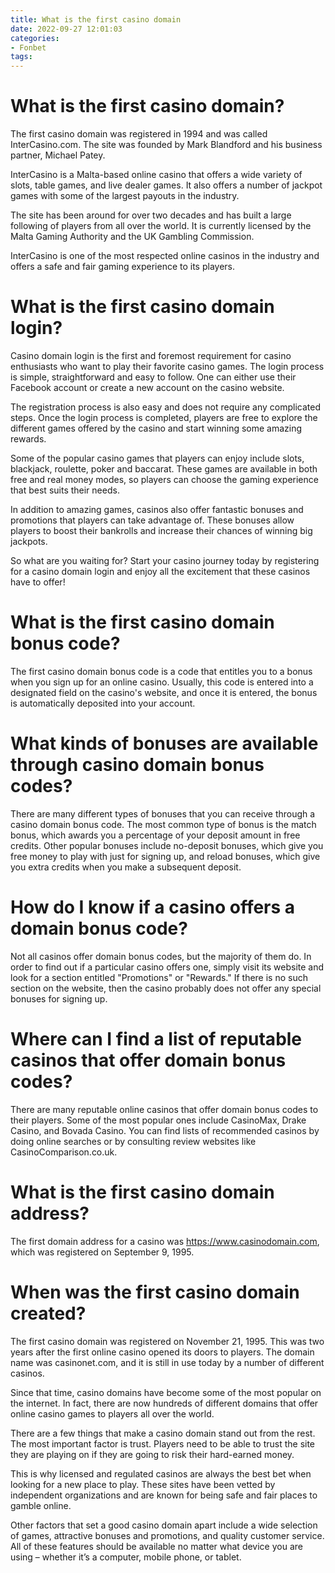 ```yaml
---
title: What is the first casino domain
date: 2022-09-27 12:01:03
categories:
- Fonbet
tags:
---
```



#  What is the first casino domain?

The first casino domain was registered in 1994 and was called InterCasino.com. The site was founded by Mark Blandford and his business partner, Michael Patey.

InterCasino is a Malta-based online casino that offers a wide variety of slots, table games, and live dealer games. It also offers a number of jackpot games with some of the largest payouts in the industry.

The site has been around for over two decades and has built a large following of players from all over the world. It is currently licensed by the Malta Gaming Authority and the UK Gambling Commission.

InterCasino is one of the most respected online casinos in the industry and offers a safe and fair gaming experience to its players.

#  What is the first casino domain login?

Casino domain login is the first and foremost requirement for casino enthusiasts who want to play their favorite casino games. The login process is simple, straightforward and easy to follow. One can either use their Facebook account or create a new account on the casino website.

The registration process is also easy and does not require any complicated steps. Once the login process is completed, players are free to explore the different games offered by the casino and start winning some amazing rewards.

Some of the popular casino games that players can enjoy include slots, blackjack, roulette, poker and baccarat. These games are available in both free and real money modes, so players can choose the gaming experience that best suits their needs.

In addition to amazing games, casinos also offer fantastic bonuses and promotions that players can take advantage of. These bonuses allow players to boost their bankrolls and increase their chances of winning big jackpots.

So what are you waiting for? Start your casino journey today by registering for a casino domain login and enjoy all the excitement that these casinos have to offer!

#  What is the first casino domain bonus code?

The first casino domain bonus code is a code that entitles you to a bonus when you sign up for an online casino. Usually, this code is entered into a designated field on the casino's website, and once it is entered, the bonus is automatically deposited into your account.

# What kinds of bonuses are available through casino domain bonus codes?

There are many different types of bonuses that you can receive through a casino domain bonus code. The most common type of bonus is the match bonus, which awards you a percentage of your deposit amount in free credits. Other popular bonuses include no-deposit bonuses, which give you free money to play with just for signing up, and reload bonuses, which give you extra credits when you make a subsequent deposit.

# How do I know if a casino offers a domain bonus code?

Not all casinos offer domain bonus codes, but the majority of them do. In order to find out if a particular casino offers one, simply visit its website and look for a section entitled "Promotions" or "Rewards." If there is no such section on the website, then the casino probably does not offer any special bonuses for signing up.

# Where can I find a list of reputable casinos that offer domain bonus codes?

There are many reputable online casinos that offer domain bonus codes to their players. Some of the most popular ones include CasinoMax, Drake Casino, and Bovada Casino. You can find lists of recommended casinos by doing online searches or by consulting review websites like CasinoComparison.co.uk.

#  What is the first casino domain address?

The first domain address for a casino was https://www.casinodomain.com, which was registered on September 9, 1995.

#  When was the first casino domain created?

The first casino domain was registered on November 21, 1995. This was two years after the first online casino opened its doors to players. The domain name was casinonet.com, and it is still in use today by a number of different casinos.

Since that time, casino domains have become some of the most popular on the internet. In fact, there are now hundreds of different domains that offer online casino games to players all over the world.

There are a few things that make a casino domain stand out from the rest. The most important factor is trust. Players need to be able to trust the site they are playing on if they are going to risk their hard-earned money.

This is why licensed and regulated casinos are always the best bet when looking for a new place to play. These sites have been vetted by independent organizations and are known for being safe and fair places to gamble online.

Other factors that set a good casino domain apart include a wide selection of games, attractive bonuses and promotions, and quality customer service. All of these features should be available no matter what device you are using – whether it’s a computer, mobile phone, or tablet.